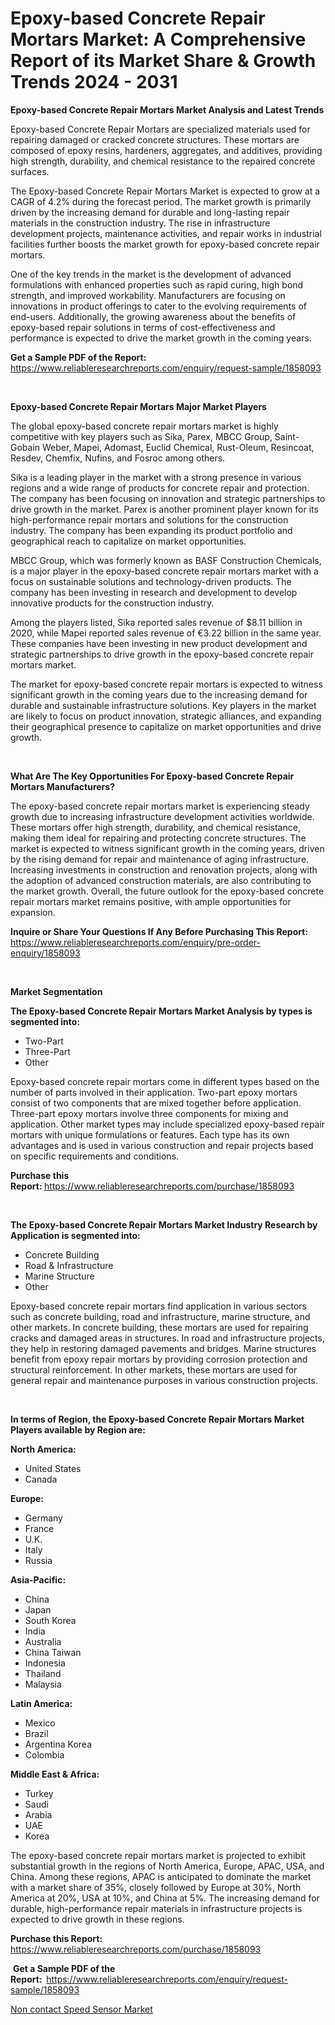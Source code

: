 <p><h1>Epoxy-based Concrete Repair Mortars Market: A Comprehensive Report of its Market Share & Growth Trends 2024 - 2031</h1></p><p><strong>Epoxy-based Concrete Repair Mortars Market Analysis and Latest Trends</strong></p>
<p><p>Epoxy-based Concrete Repair Mortars are specialized materials used for repairing damaged or cracked concrete structures. These mortars are composed of epoxy resins, hardeners, aggregates, and additives, providing high strength, durability, and chemical resistance to the repaired concrete surfaces.</p><p>The Epoxy-based Concrete Repair Mortars Market is expected to grow at a CAGR of 4.2% during the forecast period. The market growth is primarily driven by the increasing demand for durable and long-lasting repair materials in the construction industry. The rise in infrastructure development projects, maintenance activities, and repair works in industrial facilities further boosts the market growth for epoxy-based concrete repair mortars.</p><p>One of the key trends in the market is the development of advanced formulations with enhanced properties such as rapid curing, high bond strength, and improved workability. Manufacturers are focusing on innovations in product offerings to cater to the evolving requirements of end-users. Additionally, the growing awareness about the benefits of epoxy-based repair solutions in terms of cost-effectiveness and performance is expected to drive the market growth in the coming years.</p></p>
<p><strong>Get a Sample PDF of the Report:&nbsp;</strong> <a href="https://www.reliableresearchreports.com/enquiry/request-sample/1858093">https://www.reliableresearchreports.com/enquiry/request-sample/1858093</a></p>
<p>&nbsp;</p>
<p><strong>Epoxy-based Concrete Repair Mortars Major Market Players</strong></p>
<p><p>The global epoxy-based concrete repair mortars market is highly competitive with key players such as Sika, Parex, MBCC Group, Saint-Gobain Weber, Mapei, Adomast, Euclid Chemical, Rust-Oleum, Resincoat, Resdev, Chemfix, Nufins, and Fosroc among others. </p><p>Sika is a leading player in the market with a strong presence in various regions and a wide range of products for concrete repair and protection. The company has been focusing on innovation and strategic partnerships to drive growth in the market. Parex is another prominent player known for its high-performance repair mortars and solutions for the construction industry. The company has been expanding its product portfolio and geographical reach to capitalize on market opportunities.</p><p>MBCC Group, which was formerly known as BASF Construction Chemicals, is a major player in the epoxy-based concrete repair mortars market with a focus on sustainable solutions and technology-driven products. The company has been investing in research and development to develop innovative products for the construction industry.</p><p>Among the players listed, Sika reported sales revenue of $8.11 billion in 2020, while Mapei reported sales revenue of €3.22 billion in the same year. These companies have been investing in new product development and strategic partnerships to drive growth in the epoxy-based concrete repair mortars market.</p><p>The market for epoxy-based concrete repair mortars is expected to witness significant growth in the coming years due to the increasing demand for durable and sustainable infrastructure solutions. Key players in the market are likely to focus on product innovation, strategic alliances, and expanding their geographical presence to capitalize on market opportunities and drive growth.</p></p>
<p>&nbsp;</p>
<p><strong>What Are The Key Opportunities For Epoxy-based Concrete Repair Mortars Manufacturers?</strong></p>
<p><p>The epoxy-based concrete repair mortars market is experiencing steady growth due to increasing infrastructure development activities worldwide. These mortars offer high strength, durability, and chemical resistance, making them ideal for repairing and protecting concrete structures. The market is expected to witness significant growth in the coming years, driven by the rising demand for repair and maintenance of aging infrastructure. Increasing investments in construction and renovation projects, along with the adoption of advanced construction materials, are also contributing to the market growth. Overall, the future outlook for the epoxy-based concrete repair mortars market remains positive, with ample opportunities for expansion.</p></p>
<p><strong>Inquire or Share Your Questions If Any Before Purchasing This Report:</strong> <a href="https://www.reliableresearchreports.com/enquiry/pre-order-enquiry/1858093">https://www.reliableresearchreports.com/enquiry/pre-order-enquiry/1858093</a></p>
<p>&nbsp;</p>
<p><strong>Market Segmentation</strong></p>
<p><strong>The Epoxy-based Concrete Repair Mortars Market Analysis by types is segmented into:</strong></p>
<p><ul><li>Two-Part</li><li>Three-Part</li><li>Other</li></ul></p>
<p><p>Epoxy-based concrete repair mortars come in different types based on the number of parts involved in their application. Two-part epoxy mortars consist of two components that are mixed together before application. Three-part epoxy mortars involve three components for mixing and application. Other market types may include specialized epoxy-based repair mortars with unique formulations or features. Each type has its own advantages and is used in various construction and repair projects based on specific requirements and conditions.</p></p>
<p><strong>Purchase this Report:&nbsp;</strong><a href="https://www.reliableresearchreports.com/purchase/1858093">https://www.reliableresearchreports.com/purchase/1858093</a></p>
<p>&nbsp;</p>
<p><strong>The Epoxy-based Concrete Repair Mortars Market Industry Research by Application is segmented into:</strong></p>
<p><ul><li>Concrete Building</li><li>Road & Infrastructure</li><li>Marine Structure</li><li>Other</li></ul></p>
<p><p>Epoxy-based concrete repair mortars find application in various sectors such as concrete building, road and infrastructure, marine structure, and other markets. In concrete building, these mortars are used for repairing cracks and damaged areas in structures. In road and infrastructure projects, they help in restoring damaged pavements and bridges. Marine structures benefit from epoxy repair mortars by providing corrosion protection and structural reinforcement. In other markets, these mortars are used for general repair and maintenance purposes in various construction projects.</p></p>
<p>&nbsp;</p>
<p><strong>In terms of Region, the Epoxy-based Concrete Repair Mortars Market Players available by Region are:</strong></p>
<p>
    <p> <strong> North America: </strong>
        <ul>
            <li>United States</li>
            <li>Canada</li>
        </ul>
        </p> 
    <p> <strong> Europe: </strong>
        <ul>
            <li>Germany</li>
            <li>France</li>
            <li>U.K.</li>
            <li>Italy</li>
            <li>Russia</li>
        </ul>
        </p> 
    <p> <strong> Asia-Pacific: </strong>
        <ul>
            <li>China</li>
            <li>Japan</li>
            <li>South Korea</li>
            <li>India</li>
            <li>Australia</li>
            <li>China Taiwan</li>
            <li>Indonesia</li>
            <li>Thailand</li>
            <li>Malaysia</li>
        </ul>
        </p> 
    <p> <strong> Latin America: </strong>
        <ul>
            <li>Mexico</li>
            <li>Brazil</li>
            <li>Argentina Korea</li>
            <li>Colombia</li>
        </ul>
        </p> 
    <p> <strong> Middle East & Africa: </strong>
        <ul>
            <li>Turkey</li>
            <li>Saudi</li>
            <li>Arabia</li>
            <li>UAE</li>
            <li>Korea</li>
        </ul>
    </p>
    </p>
<p><p>The epoxy-based concrete repair mortars market is projected to exhibit substantial growth in the regions of North America, Europe, APAC, USA, and China. Among these regions, APAC is anticipated to dominate the market with a market share of 35%, closely followed by Europe at 30%, North America at 20%, USA at 10%, and China at 5%. The increasing demand for durable, high-performance repair materials in infrastructure projects is expected to drive growth in these regions.</p></p>
<p><strong>Purchase this Report: </strong><a href="https://www.reliableresearchreports.com/purchase/1858093">https://www.reliableresearchreports.com/purchase/1858093</a></p>
<p>&nbsp;<strong>Get a Sample PDF of the Report:&nbsp;&nbsp;</strong><a href="https://www.reliableresearchreports.com/enquiry/request-sample/1858093">https://www.reliableresearchreports.com/enquiry/request-sample/1858093</a></p>
<p><strong></strong></p>
<p><p><a href="https://frill-swim-3cd.notion.site/Non-contact-Speed-Sensor-Market-Size-Market-Trends-and-Growth-Outlook-forecasted-for-period-from-2-0f765ae1f60d4fc594af27dd1d214dcf">Non contact Speed Sensor Market</a></p></p>